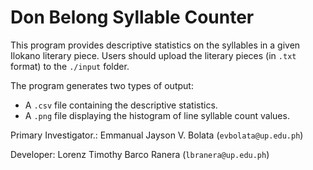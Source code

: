 # Don Belong Syllable Counter

This program provides descriptive statistics on the syllables in a given Ilokano literary piece. Users should upload the literary pieces (in `.txt` format) to the `./input` folder.

The program generates two types of output:

- A `.csv` file containing the descriptive statistics.
- A `.png` file displaying the histogram of line syllable count values.


Primary Investigator.: Emmanual Jayson V. Bolata (`evbolata@up.edu.ph`)

Developer: Lorenz Timothy Barco Ranera (`lbranera@up.edu.ph`)